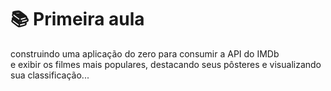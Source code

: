 # :books: Primeira aula

construindo uma aplicação do zero para consumir a API do IMDb 
<br>e exibir os filmes mais populares, destacando seus pôsteres e visualizando sua classificação...
